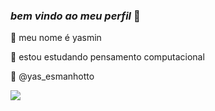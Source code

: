 ### _bem_ _vindo_ _ao_ _meu_ _perfil_ 🤍

🌙 meu nome é yasmin

🌙 estou estudando pensamento computacional

🌙 @yas_esmanhotto


![](https://media.tenor.com/oI0L1ySyteQAAAAd/kittle-caroline.gif)

